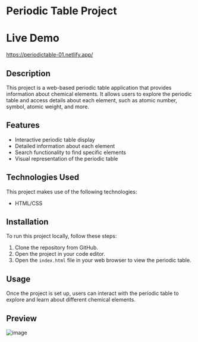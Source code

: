 # Periodic Table Project

# Live Demo 
https://periodictable-01.netlify.app/

## Description
This project is a web-based periodic table application that provides information about chemical elements.
It allows users to explore the periodic table and access details about each element, such as atomic number, symbol, atomic weight, and more.

## Features
- Interactive periodic table display
- Detailed information about each element
- Search functionality to find specific elements
- Visual representation of the periodic table

## Technologies Used
This project makes use of the following technologies:
- HTML/CSS

## Installation
To run this project locally, follow these steps:
1. Clone the repository from GitHub.
2. Open the project in your code editor.
3. Open the `index.html` file in your web browser to view the periodic table.

## Usage
Once the project is set up, users can interact with the periodic table to explore and learn about different chemical elements.

## Preview
![image](https://github.com/RafiaZeeshan14/Periodic-Table/assets/141746940/b096f4ca-93e7-4d30-a791-019ed89ec0f6)

